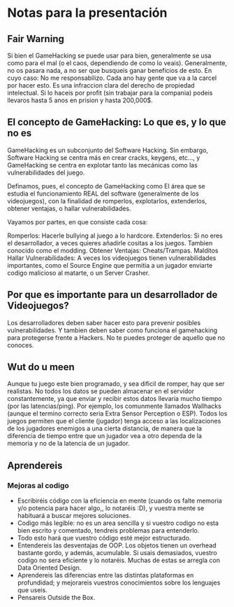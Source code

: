 # Notas para la presentación

## Fair Warning

Si bien el GameHacking se puede usar para bien, generalmente se usa como para el mal (o el caos, dependiendo de como lo veais).
Generalmente, no os pasara nada, a no ser que busqueis ganar beneficios de esto. En cuyo caso: No me responsabilizo. Cada ano hay gente que va a la carcel por hacer esto. Es una infraccion clara del derecho de propiedad intelectual. Si lo haceis por profit (sin trabajar para la compania) podeis llevaros hasta 5 anos en prision y hasta 200,000$.

## El concepto de GameHacking: Lo que es, y lo que no es

GameHacking es un subconjunto del Software Hacking.
Sin embargo, Software Hacking se centra más en crear cracks, keygens, etc...,
y GameHacking se centra en explotar tanto las mecánicas como las vulnerabilidades del juego.

Definamos, pues, el concepto de GameHacking como El área que se estudia el funcionamiento REAL del software (generalmente de los videojuegos), con la finalidad de romperlos, explotarlos, extenderlos, obtener ventajas, o hallar vulnerabilidades.

Vayamos por partes, en que consiste cada cosa:

Romperlos: Hacerle bullying al juego a lo hardcore.
Extenderlos: Si no eres el desarrollador, a veces quieres añadirle cositas a los juegos. Tambien conocido como el modding.
Obtener Ventajas: Cheats/Trampas. Malditos 
Hallar Vulnerabilidades: A veces los videojuegos tienen vulnerabilidades importantes, como el Source Engine que permitia a un jugador enviarte codigo malicioso al matarte, o un Server Crasher.

## Por que es importante para un desarrollador de Videojuegos?

Los desarrolladores deben saber hacer esto para prevenir posibles vulnerabilidades.
Y tambien deben saber como funciona el gamehacking para protegerse frente a Hackers. No te puedes proteger de aquello que no conoces.

## Wut do u meen

Aunque tu juego este bien programado, y sea dificil de romper, hay que ser realistas. No todos los datos se pueden almacenar en el servidor constantemente, ya que enviar y recibir estos datos llevaria mucho tiempo (por las latencias/ping). Por ejemplo, los comunmente llamados Wallhacks (aunque el termino correcto seria Extra Sensor Perception o ESP). Todos los juegos permiten que el cliente (jugador) tenga acceso a las localizaciones de los jugadores enemigos a una cierta distancia, de manera que la diferencia de tiempo entre que un jugador vea a otro dependa de la memoria y no de la latencia de un jugador.

## Aprendereis

### Mejoras al codigo

- Escribiréis código con la eficiencia en mente (cuando os falte memoria y/o potencia para hacer algo,, lo notaréis :D), y vuestra mente se habituará a buscar mejores soluciones.
- Codigo más legible: no es un area sencilla y si vuestro codigo no esta bien escrito y comentado, tendreis problemas para entenderlo.
- Todo esto hará que vuestro código esté mejor estructurado.
- Entendereis las desventajas de OOP. Los objetos tienen un overhead bastante gordo, y además, acumulable. Si usais demasiados, vuestro codigo no sera eficiente y lo notaréis. Muchas de estas se arregla con Data Oriented Design.
- Aprendereis las diferencias entre las distintas plataformas en profundidad; y mejorareis vuestros conocimientos sobre los lenguajes que useis.
- Pensareis Outside the Box.